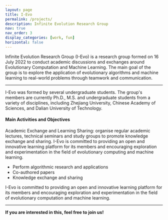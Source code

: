 ```yaml
---
layout: page
title: I-Evo
permalink: /projects/
description: Infinite Evolution Research Group
nav: true
nav_order: 3
display_categories: [work, fun]
horizontal: false
---
```


Infinite Evolution Research Group (I-Evo) is a research group formed on 16 July 2022 to conduct academic discussions and exchanges around Evolutionary Computation and Machine Learning. The main goal of the group is to explore the application of evolutionary algorithms and machine learning to real-world problems through teamwork and communication.

---

I-Evo was formed by several undergraduate students. The group's members are currently Ph.D., M.S. and undergraduate students from a variety of disciplines, including Zhejiang University, Chinese Academy of Sciences, and Dalian University of Technology.

#### Main Activities and Objectives


Academic Exchange and Learning Sharing: organise regular academic lectures, technical seminars and study groups to promote knowledge exchange and sharing.
I-Evo is committed to providing an open and innovative learning platform for its members and encouraging exploration and experimentation in the field of evolutionary computing and machine learning.

<ul>
    <li>Perform algorithmic research and applications</li>
    <li>Co-authored papers</li>
    <li>Knowledge exchange and sharing</li>
</ul>

I-Evo is committed to providing an open and innovative learning platform for its members and encouraging exploration and experimentation in the field of evolutionary computation and machine learning.

---

**If you are interested in this, feel free to join us!**
